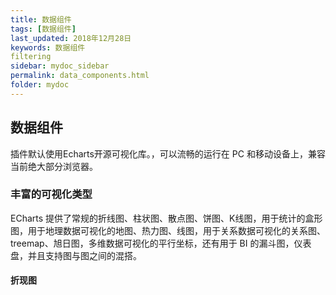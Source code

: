 ```yaml
---
title: 数据组件
tags: [数据组件]
last_updated: 2018年12月28日
keywords: 数据组件
filtering
sidebar: mydoc_sidebar
permalink: data_components.html
folder: mydoc
---
```


## 数据组件

插件默认使用Echarts开源可视化库。，可以流畅的运行在 PC 和移动设备上，兼容当前绝大部分浏览器。

### 丰富的可视化类型
ECharts 提供了常规的折线图、柱状图、散点图、饼图、K线图，用于统计的盒形图，用于地理数据可视化的地图、热力图、线图，用于关系数据可视化的关系图、treemap、旭日图，多维数据可视化的平行坐标，还有用于 BI 的漏斗图，仪表盘，并且支持图与图之间的混搭。

#### 折现图
